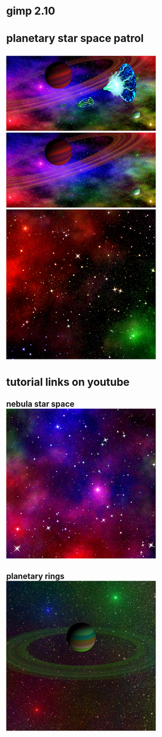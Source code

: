 # gimp 2.10  
# planetary star space patrol  
![nebula star space patrol](data/patrol.png "nebula star space patrol")  
![nebula star space](data/starspace.png "nebula star space")  
![starspace_400x400px](data/starspace_400x400px.png "nebula star space")  
---
# tutorial links on youtube  

nebula star space  
[![nebula star space](data/nebulastarspace.png)](https://youtu.be/MqVrdNLw-uw)  
---  
planetary rings  
[![planetary rings](data/planetary_rings.png)](https://youtu.be/OnQ5lfeVYNA)  
---  
